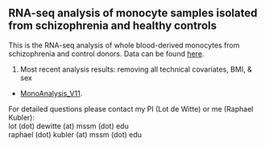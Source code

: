 ## RNA-seq analysis of monocyte samples isolated from schizophrenia and healthy controls

This is the RNA-seq analysis of whole blood-derived monocytes from schizophrenia and control donors. Data can be found [here](https://github.com/ar-kie/Monocyte-project/tree/master/data). <br/>

1. Most recent analysis results: removing all technical covariates, BMI, & sex
- [MonoAnalysis_V11](https://ar-kie.github.io/Monocyte-project/docs/01052022_monocyte-analysis-V11_1_markdown.html). <br/>

For detailed questions please contact my PI (Lot de Witte) or me (Raphael Kubler): <br/>
lot (dot) dewitte (at) mssm (dot) edu <br/>
raphael (dot) kubler (at) mssm (dot) edu <br/>